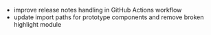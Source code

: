 - improve release notes handling in GitHub Actions workflow
- update import paths for prototype components and remove broken highlight module